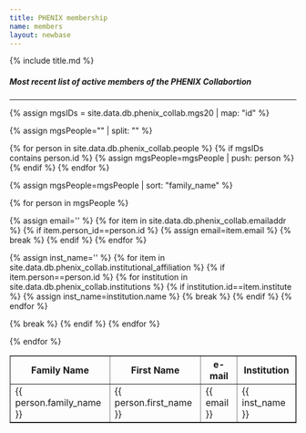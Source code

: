 ```yaml
---
title: PHENIX membership
name: members
layout: newbase
---
```


{% include title.md %}

##### Most recent list of active members of the PHENIX Collabortion
---
{% assign mgsIDs = site.data.db.phenix_collab.mgs20 | map: "id" %}

{% assign mgsPeople="" | split: "" %}

{% for person in site.data.db.phenix_collab.people %}
{% if mgsIDs contains person.id %}
{% assign mgsPeople=mgsPeople | push: person %}
{% endif %}
{% endfor %}

{% assign mgsPeople=mgsPeople | sort: "family_name" %}

<table border="1">
<tr>
<th>Family Name</th><th>First Name</th><th>e-mail</th><th>Institution</th>
</tr>
  
{% for person in mgsPeople %}
<tr>
{% assign email='' %}
{% for item in site.data.db.phenix_collab.emailaddr %}
{% if item.person_id==person.id %}
{% assign email=item.email %}
{% break %}
{% endif %}
{% endfor %}

{% assign inst_name='' %}
{% for item in site.data.db.phenix_collab.institutional_affiliation %}
{% if item.person==person.id %}
{% for institution in site.data.db.phenix_collab.institutions %}
{% if institution.id==item.institute %}
{% assign inst_name=institution.name %}
{% break %}
{% endif %}
{% endfor %}


{% break %}
{% endif %}
{% endfor %}

<td>{{ person.family_name }}</td><td>{{ person.first_name }}</td><td>{{ email }}</td><td>{{ inst_name }}</td>
</tr>
{% endfor %}
</table>
